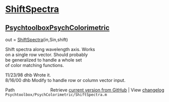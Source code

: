 # [ShiftSpectra](ShiftSpectra)
## [Psychtoolbox](Psychtoolbox)[PsychColorimetric](PsychColorimetric)

out = [ShiftSpectra](ShiftSpectra)(in,Sin,shift)  
  
Shift spectra along wavelength axis.  Works  
on a single row vector.  Should probably  
be generalized to handle a whole set  
of color matching functions.  
  
11/23/98  dhb  Wrote it.  
8/16/00   dhb  Modify to handle row or column vector input.  




<div class="code_header" style="text-align:right;">
  <span style="float:left;">Path&nbsp;&nbsp;</span> <span class="counter">Retrieve <a href=
  "https://raw.github.com/Psychtoolbox-3/Psychtoolbox-3/beta/Psychtoolbox/PsychColorimetric/ShiftSpectra.m">current version from GitHub</a> | View <a href=
  "https://github.com/Psychtoolbox-3/Psychtoolbox-3/commits/beta/Psychtoolbox/PsychColorimetric/ShiftSpectra.m">changelog</a></span>
</div>
<div class="code">
  <code>Psychtoolbox/PsychColorimetric/ShiftSpectra.m</code>
</div>

